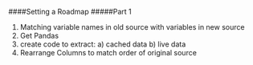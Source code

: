 ####Setting a Roadmap
#####Part 1

1) Matching variable names in old source with variables in new source
2) Get Pandas 
3) create code to extract:
  a) cached data
  b) live data
4) Rearrange Columns to match order of original source
